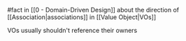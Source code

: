 #fact in [[0 - Domain-Driven Design]] about the direction of [[Association|associations]] in [[Value Object|VOs]]

VOs usually shouldn't reference their owners